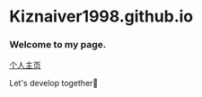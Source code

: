 # Kiznaiver1998.github.io

### Welcome to my page.

[个人主页](https://kiznaiver1998.cn/)

Let's develop together🙂

